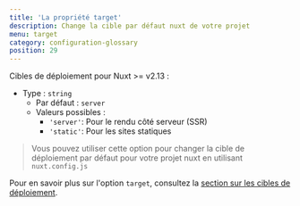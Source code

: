 ```yaml
---
title: 'La propriété target'
description: Change la cible par défaut nuxt de votre projet
menu: target
category: configuration-glossary
position: 29
---
```


Cibles de déploiement pour Nuxt >= v2.13 :

- Type : `string`
  - Par défaut : `server`
  - Valeurs possibles :
    - `'server'`: Pour le rendu côté serveur (SSR)
    - `'static'`: Pour les sites statiques

> Vous pouvez utiliser cette option pour changer la cible de déploiement par défaut  pour votre projet nuxt en utilisant `nuxt.config.js`

Pour en savoir plus sur l'option `target`, consultez la [section sur les cibles de déploiement](/guides/features/deployment-targets).
